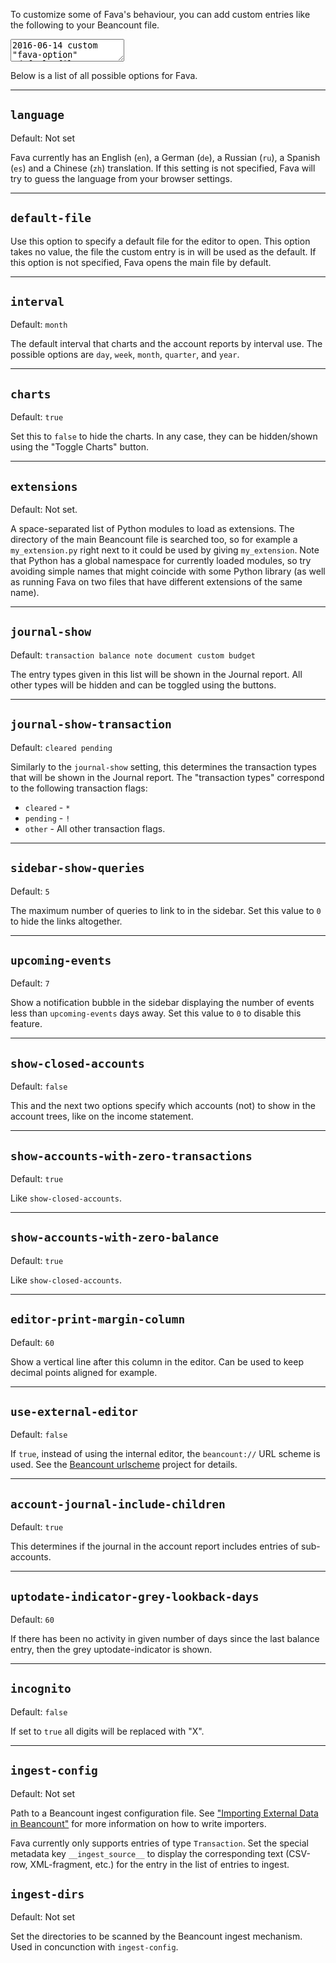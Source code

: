 To customize some of Fava's behaviour, you can add custom entries like the
following to your Beancount file.

<pre><textarea class="editor-readonly">
2016-06-14 custom "fava-option" "default-file"
2016-06-14 custom "fava-option" "interval" "week"
2016-04-14 custom "fava-option" "charts" "false"
2016-04-14 custom "fava-option" "journal-show" "transaction open"
2016-04-14 custom "fava-option" "editor-print-margin-column" "10" </textarea></pre>

Below is a list of all possible options for Fava.

---

## `language`

Default: Not set

Fava currently has an English (`en`), a German (`de`), a Russian (`ru`), a
Spanish (`es`) and a Chinese (`zh`) translation. If this setting is not
specified, Fava will try to guess the language from your browser settings.

---

## `default-file`

Use this option to specify a default file for the editor to open.  This option
takes no value, the file the custom entry is in will be used as the default.
If this option is not specified, Fava opens the main file by default.

---

## `interval`

Default: `month`

The default interval that charts and the account reports by interval use.
The possible options are `day`, `week`, `month`, `quarter`, and `year`.

---

## `charts`

Default: `true`

Set this to `false` to hide the charts. In any case, they can be hidden/shown
using the "Toggle Charts" button.

---

## `extensions`

Default: Not set.

A space-separated list of Python modules to load as extensions. The directory
of the main Beancount file is searched too, so for example a `my_extension.py`
right next to it could be used by giving `my_extension`. Note that Python has a
global namespace for currently loaded modules, so try avoiding simple names
that might coincide with some Python library (as well as running Fava on two
files that have different extensions of the same name).

---

## `journal-show`

Default: `transaction balance note document custom budget`

The entry types given in this list will be shown in the Journal report.
All other types will be hidden and can be toggled using the buttons.

---

## `journal-show-transaction`

Default: `cleared pending`

Similarly to the `journal-show` setting, this determines the transaction types
that will be shown in the Journal report. The "transaction types" correspond to
the following transaction flags:

- `cleared` - `*`
- `pending` - `!`
- `other` - All other transaction flags.

---

## `sidebar-show-queries`

Default: `5`

The maximum number of queries to link to in the sidebar.
Set this value to `0` to hide the links altogether.

---

## `upcoming-events`

Default: `7`

Show a notification bubble in the sidebar displaying the number of events less
than `upcoming-events` days away.
Set this value to `0` to disable this feature.

---

## `show-closed-accounts`

Default: `false`

This and the next two options specify which accounts (not) to show in the
account trees, like on the income statement.

---

## `show-accounts-with-zero-transactions`

Default: `true`

Like `show-closed-accounts`.

---

## `show-accounts-with-zero-balance`

Default: `true`

Like `show-closed-accounts`.

---

## `editor-print-margin-column`

Default: `60`

Show a vertical line after this column in the editor.
Can be used to keep decimal points aligned for example.

---

## `use-external-editor`

Default: `false`

If `true`, instead of using the internal editor, the `beancount://` URL scheme
is used. See the
[Beancount urlscheme](http://github.com/aumayr/beancount_urlscheme) project for
details.

---

## `account-journal-include-children`

Default: `true`

This determines if the journal in the account report includes entries of
sub-accounts.

---

## `uptodate-indicator-grey-lookback-days`

Default: `60`

If there has been no activity in given number of days since the last balance
entry, then the grey uptodate-indicator is shown.

---
 
## `incognito`
 
Default: `false`
 
If set to `true` all digits will be replaced with "X".

---
 
## `ingest-config`
 
Default: Not set
 
Path to a Beancount ingest configuration file. See ["Importing External Data in
Beancount"](furius.ca/beancount/doc/ingest) for more information on how to write
importers.

Fava currently only supports entries of type `Transaction`. Set the special
metadata key `__ingest_source__` to display the corresponding text (CSV-row,
XML-fragment, etc.) for the entry in the list of entries to ingest.

## `ingest-dirs`

Default: Not set

Set the directories to be scanned by the Beancount ingest mechanism. Used in
concunction with `ingest-config`.
